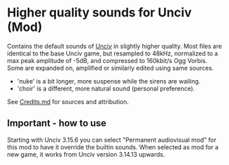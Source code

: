 # Higher quality sounds for Unciv (Mod)
Contains the default sounds of [Unciv](https://github.com/yairm210/Unciv) in slightly higher quality.
Most files are identical to the base Unciv game, but resampled to 48kHz, normalized to a max peak amplitude of -5dB, and compressed to 160kbit/s Ogg Vorbis.
Some are expanded on, amplified or similarly edited using same sources.
- 'nuke' is a bit longer, more suspense while the sirens are wailing.
- 'choir' is a different, more natural sound (personal preference).

See [Credits.md](Credits.md) for sources and attribution.

## Important - how to use
Starting with Unciv 3.15.6 you can select "Permanent audiovisual mod" for this mod to have it override the builtin sounds.
When selected as mod for a new game, it works from Unciv version 3.14.13 upwards.
